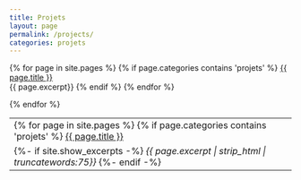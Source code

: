 ```yaml
---
title: Projets
layout: page
permalink: /projects/
categories: projets
---
```


{% for page in site.pages %}
  {% if page.categories contains 'projets' %}
  <a href="{{ page.url | relative_url }}">{{ page.title }}</a>
  <br>{{ page.excerpt}}
  {% endif %}
{% endfor %}


<table style="width:100%;border:none;">
    <tr>
      <td style="border:none;">
        {% for page in site.pages %}
        {% if page.categories contains 'projets' %}
        <a href="{{ page.url | relative_url }}">{{ page.title }}</a>
        </a>
      </td>
    </tr>
    <tr>
      <td style="border:none;">
      {%- if site.show_excerpts -%}
        <i>{{ page.excerpt | strip_html | truncatewords:75}}</i>
      {%- endif -%}
      </td>
    </tr>
    {% endfor %}
  </table>
<br>
